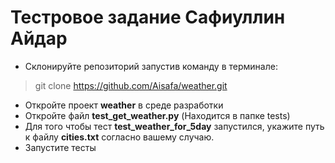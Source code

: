 # Тестровое задание Сафиуллин Айдар

* Склонируйте репозиторий запустив команду в терминале: 
> git clone https://github.com/Aisafa/weather.git
* Откройте проект **weather** в среде разработки
* Откройте файл **test_get_weather.py** (Находится в папке tests)
* Для того чтобы тест **test_weather_for_5day** запустился,
укажите путь к файлу **cities.txt** согласно вашему случаю.
* Запустите тесты